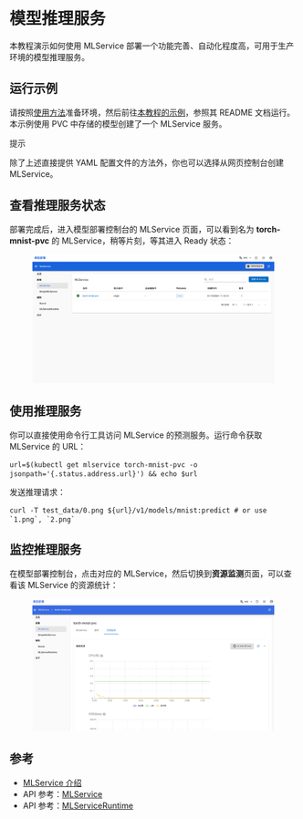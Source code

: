 # 模型推理服务

本教程演示如何使用 MLService 部署一个功能完善、自动化程度高，可用于生产环境的模型推理服务。

## 运行示例

请按照<a target="_blank" rel="noopener noreferrer" href="https://github.com/t9k/tutorial-examples/blob/v20240206/docs/README-zh.md#%E4%BD%BF%E7%94%A8%E6%96%B9%E6%B3%95">使用方法</a>准备环境，然后前往<a target="_blank" rel="noopener noreferrer" href="https://github.com/t9k/tutorial-examples/blob/v20240206/deployment/mlservice/torch-pvc">本教程的示例</a>，参照其 README 文档运行。本示例使用 PVC 中存储的模型创建了一个 MLService 服务。

<aside class="note tip">
<div class="title">提示</div>

除了上述直接提供 YAML 配置文件的方法外，你也可以选择从网页控制台创建 MLService。

</aside>

## 查看推理服务状态

部署完成后，进入模型部署控制台的 MLService 页面，可以看到名为 **torch-mnist-pvc** 的 MLService，稍等片刻，等其进入 Ready 状态：

<figure class="screenshot">
    <img alt="ready" src="../assets/tasks/deploy-model-reference-serving/mlservice/running-status.png" />
</figure>

## 使用推理服务

你可以直接使用命令行工具访问 MLService 的预测服务。运行命令获取 MLService 的 URL：

``` shell
url=$(kubectl get mlservice torch-mnist-pvc -o jsonpath='{.status.address.url}') && echo $url
```

发送推理请求：

``` shell
curl -T test_data/0.png ${url}/v1/models/mnist:predict # or use `1.png`, `2.png`
```

## 监控推理服务

在模型部署控制台，点击对应的 MLService，然后切换到**资源监测**页面，可以查看该 MLService 的资源统计：

<figure class="screenshot">
  <img alt="resource-usage" src="../assets/tasks/deploy-model-reference-serving/mlservice/resource-usage.png" />
</figure>

## 参考

- [MLService 介绍](../modules/deployment/mlservice.md)
- API 参考：[MLService](../../references/api-reference/mlservice.md)
- API 参考：[MLServiceRuntime](../../references/api-reference/mlservice.md#mlserviceruntime)
